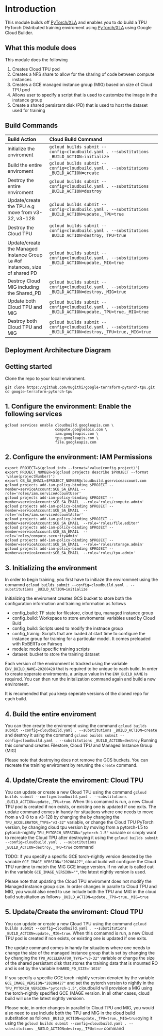 # Introduction 

This module builds off [PyTorch/XLA](https://github.com/pytorch/xla) and enables you to do build a TPU PyTorch Distributed training enviroment using [PyTorch/XLA](https://github.com/pytorch/xla) using Google Cloud Builder.

## What this module does

This module does the following 

1. Creates Cloud TPU pod 
2. Creates a NFS share to allow for the sharing of code between compute instances 
3. Creates a GCE managed instance group (MIG) based on size of Cloud TPU pod
3. Allows user to specify a script that is used to customize the image in the instance group
4. Create a shared persistant disk (PD) that is used to host the dataset used for training


## Build Commands

|Build Action |Cloud Build Command|
|:----------|:-------------|
| Initialize the enviroment  |`gcloud builds submit --config=cloudbuild.yaml . --substitutions _BUILD_ACTION=initialize`|
| Build the entire enviroment |`gcloud builds submit --config=cloudbuild.yaml . --substitutions _BUILD_ACTION=create`|
| Destroy the entire enviroment |`gcloud builds submit --config=cloudbuild.yaml . --substitutions _BUILD_ACTION=destroy`|
| Update/create the TPU e.g move from v3-32, v3-128 |`gcloud builds submit --config=cloudbuild.yaml . --substitutions _BUILD_ACTION=update,_TPU=true`|
| Destroy the Cloud TPU  |`gcloud builds submit --config=cloudbuild.yaml . --substitutions _BUILD_ACTION=destroy,_TPU=true`|
| Update/create the Managed Instance Group i.e #of instances, size of shared PD |`gcloud builds submit --config=cloudbuild.yaml . --substitutions _BUILD_ACTION=update,_MIG=true`|
| Destroy Cloud MIG including the Shared_PD  |`gcloud builds submit --config=cloudbuild.yaml . --substitutions _BUILD_ACTION=destroy,_MIG=true`|
| Update both Cloud TPU and MIG |`gcloud builds submit --config=cloudbuild.yaml . --substitutions _BUILD_ACTION=update,_TPU=true,_MIG=true`|
| Destroy both Cloud TPU and MIG |`gcloud builds submit --config=cloudbuild.yaml . --substitutions _BUILD_ACTION=destroy,_TPU=true,_MIG=true`|


## Deployment Architecture Diagram
<!-- ![Terraform Cloud TPU deployment Architecture ](https://github.com/mugithi/google-terraform-pytorch-tpu/blob/master/scripts/tf_cloudtpu_pytorch_provisioning.png?raw=true "Deployment Architecture Diagram") -->

## Getting started

Clone the repo to your local enviroment. 
```
git clone https://github.com/mugithi/google-terraform-pytorch-tpu.git
cd google-terraform-pytorch-tpu
```

## 1. Configure the environment: Enable the following services
```
gcloud services enable cloudbuild.googleapis.com \
                       compute.googleapis.com \
                       iam.googleapis.com \
                       tpu.googleapis.com \
                       file.googleapis.com 
```
## 2. Configure the environment: IAM Permissions 
```
export PROJECT=$(gcloud info --format='value(config.project)')
export PROJECT_NUMBER=$(gcloud projects describe $PROJECT --format 'value(projectNumber)')
export CB_SA_EMAIL=$PROJECT_NUMBER@cloudbuild.gserviceaccount.com
gcloud projects add-iam-policy-binding $PROJECT --member=serviceAccount:$CB_SA_EMAIL --role='roles/iam.serviceAccountUser' 
gcloud projects add-iam-policy-binding $PROJECT --member=serviceAccount:$CB_SA_EMAIL  --role='roles/compute.admin' 
gcloud projects add-iam-policy-binding $PROJECT --member=serviceAccount:$CB_SA_EMAIL  --role='roles/iam.serviceAccountActor' 
gcloud projects add-iam-policy-binding $PROJECT --member=serviceAccount:$CB_SA_EMAIL  --role='roles/file.editor'  
gcloud projects add-iam-policy-binding $PROJECT --member=serviceAccount:$CB_SA_EMAIL  --role='roles/compute.securityAdmin'
gcloud projects add-iam-policy-binding $PROJECT --member=serviceAccount:$CB_SA_EMAIL  --role='roles/storage.admin'
gcloud projects add-iam-policy-binding $PROJECT --member=serviceAccount:$CB_SA_EMAIL  --role='roles/tpu.admin'
```

## 3. Initializing the environment 

In order to begin training, you first have to initiaze the environmnet using the comamnd `gcloud builds submit --config=cloudbuild.yaml . --substitutions _BUILD_ACTION=initialize`

Initializing the enviroment creates GCS bucket to store both the configuration information and training information as follows

- config_build: TF state for filestore, cloud tpu, managed instance group 
- config_build: Workspace to store enviromental variables used by Cloud Buld
- config_build: Scripts used to modify the instnace group
- config_trainig: Scripts that are loaded at start time to configure the instance group for training for a particular model. It comes preloaded with RoBERTa on Fairseq
- models: model specific training scripts
- dataset: bucket to store the training dataset

Each version of the environment is tracked using the variable `ENV_BUILD_NAME=20200428` that is required to be unique to each build. In order to create seperate enviroments, a unique value in the `ENV_BUILD_NAME` is required. You can then run the initalization command again and build a new enviroment. 

It is recomended that you keep seperate versions of the cloned repo for each build. 

## 4. Build the entire enviroment 

You can then create the enviroment using the command `gcloud builds submit --config=cloudbuild.yaml . --substitutions _BUILD_ACTION=create` and destroy it using the command `gcloud builds submit --config=cloudbuild.yaml . --substitutions _BUILD_ACTION=destroy`  Running this command creates Filestore, Cloud TPU and Managed Instance Group (MIG)

Please note that destroying does not remove the GCS buckets. You can recreate the training enviroment by reruning the `create` command.

## 4. Update/Create the enviroment: Cloud TPU  

You can update or create a new Cloud TPU using the command `gcloud builds submit --config=cloudbuild.yaml . --substitutions _BUILD_ACTION=update,_TPU=true`. When this comamnd is run, a new Cloud TPU pod is created if non exists, or existing one is updated if one exits. The update command comes in handy for situations where one needs to move from a v3-8 to a v3-128 by changing the by changing the `TPU_ACCELERATOR_TYPE="v3-32"` variable, or change the Cloud TPU PyTorch version, by changing cloud tpu version by moving from a pytorch-1.5 to pytorch-nightly  `TPU_PYTORCH_VERSION="pytorch-1.5"` variable or simply want to recreate the Cloud TPU after destroying it using the `gcloud builds submit --config=cloudbuild.yaml . --substitutions _BUILD_ACTION=destroy,_TPU=true` command

TODO: If you specify a specific GCE torch-nightly version denoted by the variable `GCE_IMAGE_VERSION="20200427"`, cloud build will configure the Cloud TPU runtime to match the MIG GCE image version. If no value is called out in the variable `GCE_IMAGE_VERSION=""`, the latest nightly version is used.

Please note that updating the Cloud TPU enviroment does not modify the Managed instance group size. In order changes in paralle to Cloud TPU and MIG, you would also need to use include both the TPU and MIG in the cloud build substitation as follows `_BUILD_ACTION=update,_TPU=true,_MIG=true`

## 5. Update/Create the enviroment: Cloud TPU  

You can update or create a new Cloud TPU using the command `gcloud builds submit --config=cloudbuild.yaml . --substitutions _BUILD_ACTION=update,_MIG=true`. When this comamnd is run, a new Cloud TPU pod is created if non exists, or existing one is updated if one exits. 

The update command comes in handy for situations where one needs to change the size of the managed instance group that is set by changing the by changing the `TPU_ACCELERATOR_TYPE="v3-32"` variable or change the size of the shared persistant disk that stores the training data that is mounted RO and is set by the variable `SHARED_PD_SIZE='1024'` 

If you specify a specific GCE torch-nightly version denoted by the variable `GCE_IMAGE_VERSION="20200427"` and set the pytorch version to nightly in the `TPU_PYTORCH_VERSION="pytorch-1.5"`, cloudbuild will provision a MIG using the torch-nightly specified GCE_IMAGE version. In all other cases, cloud build will use the latest nightly versionn.

Please note, in order changes in parallel to Cloud TPU and MIG, you would also need to use include both the TPU and MIG in the cloud build substitation as follows `_BUILD_ACTION=update,_TPU=true,_MIG=true`oying it using the `gcloud builds submit --config=cloudbuild.yaml . --substitutions _BUILD_ACTION=destroy,_TPU=true` command



